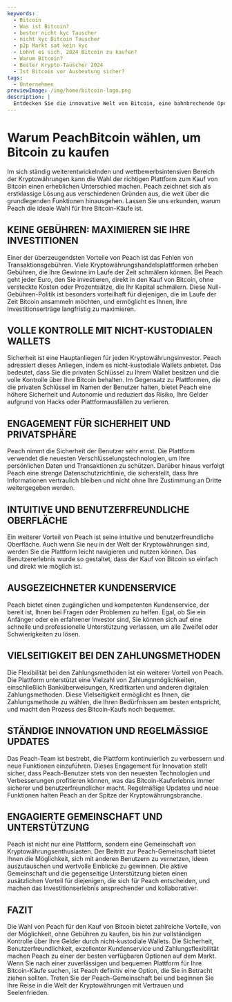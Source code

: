 ```yaml
---
keywords:
  - Bitcoin
  - Was ist Bitcoin?
  - bester nicht kyc Tauscher
  - nicht kyc Bitcoin Tauscher
  - p2p Markt sat kein kyc
  - Lohnt es sich, 2024 Bitcoin zu kaufen?
  - Warum Bitcoin?
  - Bester Krypto-Tauscher 2024
  - Ist Bitcoin vor Ausbeutung sicher?
tags:
  - Unternehmen
previewImage: /img/home/bitcoin-logo.png
description: |
  Entdecken Sie die innovative Welt von Bitcoin, eine bahnbrechende Open-Source-Software, die eine digitale und dezentrale Währung in einem globalen Netzwerk ermöglicht.
---
```


# Warum PeachBitcoin wählen, um Bitcoin zu kaufen

Im sich ständig weiterentwickelnden und wettbewerbsintensiven Bereich der Kryptowährungen kann die Wahl der richtigen Plattform zum Kauf von Bitcoin einen erheblichen Unterschied machen. Peach zeichnet sich als erstklassige Lösung aus verschiedenen Gründen aus, die weit über die grundlegenden Funktionen hinausgehen. Lassen Sie uns erkunden, warum Peach die ideale Wahl für Ihre Bitcoin-Käufe ist.

## KEINE GEBÜHREN: MAXIMIEREN SIE IHRE INVESTITIONEN

Einer der überzeugendsten Vorteile von Peach ist das Fehlen von Transaktionsgebühren. Viele Kryptowährungshandelsplattformen erheben Gebühren, die Ihre Gewinne im Laufe der Zeit schmälern können. Bei Peach geht jeder Euro, den Sie investieren, direkt in den Kauf von Bitcoin, ohne versteckte Kosten oder Prozentsätze, die Ihr Kapital schmälern. Diese Null-Gebühren-Politik ist besonders vorteilhaft für diejenigen, die im Laufe der Zeit Bitcoin ansammeln möchten, und ermöglicht es Ihnen, Ihre Investitionserträge langfristig zu maximieren.

## VOLLE KONTROLLE MIT NICHT-KUSTODIALEN WALLETS

Sicherheit ist eine Hauptanliegen für jeden Kryptowährungsinvestor. Peach adressiert dieses Anliegen, indem es nicht-kustodiale Wallets anbietet. Das bedeutet, dass Sie die privaten Schlüssel zu Ihrem Wallet besitzen und die volle Kontrolle über Ihre Bitcoin behalten. Im Gegensatz zu Plattformen, die die privaten Schlüssel im Namen der Benutzer halten, bietet Peach eine höhere Sicherheit und Autonomie und reduziert das Risiko, Ihre Gelder aufgrund von Hacks oder Plattformausfällen zu verlieren.

## ENGAGEMENT FÜR SICHERHEIT UND PRIVATSPHÄRE

Peach nimmt die Sicherheit der Benutzer sehr ernst. Die Plattform verwendet die neuesten Verschlüsselungstechnologien, um Ihre persönlichen Daten und Transaktionen zu schützen. Darüber hinaus verfolgt Peach eine strenge Datenschutzrichtlinie, die sicherstellt, dass Ihre Informationen vertraulich bleiben und nicht ohne Ihre Zustimmung an Dritte weitergegeben werden.

## INTUITIVE UND BENUTZERFREUNDLICHE OBERFLÄCHE

Ein weiterer Vorteil von Peach ist seine intuitive und benutzerfreundliche Oberfläche. Auch wenn Sie neu in der Welt der Kryptowährungen sind, werden Sie die Plattform leicht navigieren und nutzen können. Das Benutzererlebnis wurde so gestaltet, dass der Kauf von Bitcoin so einfach und direkt wie möglich ist.

## AUSGEZEICHNETER KUNDENSERVICE

Peach bietet einen zugänglichen und kompetenten Kundenservice, der bereit ist, Ihnen bei Fragen oder Problemen zu helfen. Egal, ob Sie ein Anfänger oder ein erfahrener Investor sind, Sie können sich auf eine schnelle und professionelle Unterstützung verlassen, um alle Zweifel oder Schwierigkeiten zu lösen.

## VIELSEITIGKEIT BEI DEN ZAHLUNGSMETHODEN

Die Flexibilität bei den Zahlungsmethoden ist ein weiterer Vorteil von Peach. Die Plattform unterstützt eine Vielzahl von Zahlungsmöglichkeiten, einschließlich Banküberweisungen, Kreditkarten und anderen digitalen Zahlungsmethoden. Diese Vielseitigkeit ermöglicht es Ihnen, die Zahlungsmethode zu wählen, die Ihren Bedürfnissen am besten entspricht, und macht den Prozess des Bitcoin-Kaufs noch bequemer.

## STÄNDIGE INNOVATION UND REGELMÄSSIGE UPDATES

Das Peach-Team ist bestrebt, die Plattform kontinuierlich zu verbessern und neue Funktionen einzuführen. Dieses Engagement für Innovation stellt sicher, dass Peach-Benutzer stets von den neuesten Technologien und Verbesserungen profitieren können, was das Bitcoin-Kauferlebnis immer sicherer und benutzerfreundlicher macht. Regelmäßige Updates und neue Funktionen halten Peach an der Spitze der Kryptowährungsbranche.

## ENGAGIERTE GEMEINSCHAFT UND UNTERSTÜTZUNG

Peach ist nicht nur eine Plattform, sondern eine Gemeinschaft von Kryptowährungsenthusiasten. Der Beitritt zur Peach-Gemeinschaft bietet Ihnen die Möglichkeit, sich mit anderen Benutzern zu vernetzen, Ideen auszutauschen und wertvolle Einblicke zu gewinnen. Die aktive Gemeinschaft und die gegenseitige Unterstützung bieten einen zusätzlichen Vorteil für diejenigen, die sich für Peach entscheiden, und machen das Investitionserlebnis ansprechender und kollaborativer.

## FAZIT

Die Wahl von Peach für den Kauf von Bitcoin bietet zahlreiche Vorteile, von der Möglichkeit, ohne Gebühren zu kaufen, bis hin zur vollständigen Kontrolle über Ihre Gelder durch nicht-kustodiale Wallets. Die Sicherheit, Benutzerfreundlichkeit, exzellenter Kundenservice und Zahlungsflexibilität machen Peach zu einer der besten verfügbaren Optionen auf dem Markt. Wenn Sie nach einer zuverlässigen und bequemen Plattform für Ihre Bitcoin-Käufe suchen, ist Peach definitiv eine Option, die Sie in Betracht ziehen sollten. Treten Sie der Peach-Gemeinschaft bei und beginnen Sie Ihre Reise in die Welt der Kryptowährungen mit Vertrauen und Seelenfrieden.
